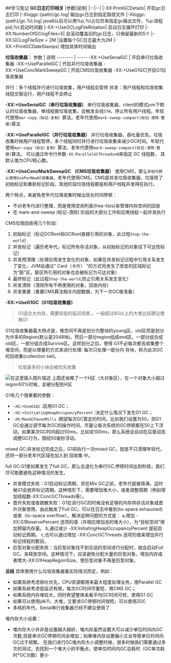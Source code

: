 ##学习笔记
**GC日志打印相关**
|参数|说明|
|--|--|
|-XX:PrintGCDetails| 开启gc日志打印
|-Xloggc:{path}/gc.log| 输出gc日志到指定路径文件
|-Xloggc:{path}/gc.%t.log| java8以后可以用%p,%t占位符来指定gc输出文件，%p:进程pid;%t:启动时间戳
|-XX:+UseGCLogFileRotation| 启动日志循环打印
|-XX:NumberOfGClogFiles=5| 会滚动覆盖旧的gc日志，只保留最新的5个
|-XX:GCLogFileSize = 2M |设置每个GC日志最大为2M
|-XX:+PrintGCDateStamps| 增加具体时间输出

**垃圾收集器：**
参数     | 说明
-------- | -----
-XX:+UseSerialGC  | 开启串行垃圾收集器
-XX:+UseParallelGC  | 开启并行垃圾收集器
-XX:+UseConcMarkSweepGC  | 开启CMS垃圾收集器
-XX:+UseG1GC|开启G1垃圾收集器

并行：多个线程并行进行垃圾收集，用户线程会暂停
并发：用户线程和垃圾收集线程交替运行，用户线程不会停止

**-XX:+UseSerialGC（串行垃圾收集器）**
 串行垃圾收集器，client的模式jvm下默认的垃圾收集器，单线程做垃圾收集，会触发全线`STW`，停止所有用户线程。年轻代使用`mar-copy（标记-复制）`算法，老年代使用`mark-sweep-compact(标记-清除-整理)`算法

**-XX:+UseParallelGC（并行垃圾收集器）**
并行垃圾收集器，吞吐量优先，垃圾收集时候用户线程暂停，多个线程同时并行进行垃圾收集来减少GC时间。年轻代使用`mar-copy（标记-复制）`算法，老年代使用`mark-sweep-compact(标记-清除-整理)`算法。
可以通过命令行参数`-XX:ParallelGCThreads=N`来指定 GC 线程数， 其默认值为CPU核心数。

**-XX:+UseConcMarkSweepGC （CMS垃圾收集器）**
使用CMS，那么`年轻代默认使用UseParNewGC收集器`，老年代使用CMS。CMS是并发垃圾收集器，垃圾除了初始标记和重新标记阶段，其他阶段垃圾线程都是和用户线程并发得在执行。

两个特点，来避免老年代垃圾收集时候出现长时间停顿：
 - 不对老年代进行整理，而是使用空闲列表(free-lists)来管理内存空间的回收
-  在 mark-and-sweep (标记-清除) 阶段的大部分工作和应用线程一起并发执行

CMS垃圾回收得几个阶段:
1. 初始标记（标记GCRoot和GCRoot直接引用的对象，此过程`Stop-the-world`）
2. 并发标记（遍历老年代，标记所有存活对象，从初始标记的对象往下可达性标记）
3. 并发预清理（处理应用发生变化的对象，如果在并发标记过程中引用关系发生了变化，JVM会通过“ Card（卡片） ”的方式将发生了改变的区域标记为“脏”区，脏区所引用的对象也会被标记为可达对象）
4. 最终标记（此过程`Stop-the-world`,防止引用关系发生变化）
5. 并发清除（清除所有不再使用的对象，回收内存）
6. 并发重置（重置CMS算法相关内部数据，为下一次GC做准备）

**-XX:+UseG1GC（G1垃圾收集器）** 
> G1适合大内存，需要较低的延迟场景.。一般超过8G以上的大堆比较建议使用G1

G1垃圾收集器最大特点是，堆空间不再是划分为整块的young区、old区而是划分为许多的Region(默认是2048块)。然后一部分region组成end区，一部分组合成old区，一部分组合成Survive区。这样划分之后，使得 G1不必每次都去收集整个堆空间，而是以增量的方式来进行处理: 每次只处理一部分内
存块，称为此次GC的回收集(collection set)。
>垃圾最多的小块会被优先收集

![在这里插入图片描述](https://img-blog.csdnimg.cn/20210119203227571.png?x-oss-process=image/watermark,type_ZmFuZ3poZW5naGVpdGk,shadow_10,text_aHR0cHM6Ly9ibG9nLmNzZG4ubmV0L3FxXzQwOTExNDA0,size_16,color_FFFFFF,t_70)
上图还省略了一个H区（大对象区），在一个对象大小超过region50%时候，会被分配到H区

G1有几个很重要的参数：

- `-XX:+UseG1GC` :启用G1 GC；
- `-XX:+InitiatingHeapOccupancyPercent` :决定什么情况下发生G1 GC；
- `-XX:MaxGCPauseMills` :期望每次GC暂定的时间，比如我们设置为50，则G1 GC会通过调节每次GC的操作时间，尽量让每次系统的GC停顿都在50上下浮动。如果某次GC时间超过50ms，比如说100ms，那么系统会自动在后面动态调整GC行为，围绕50毫秒浮动。

mixed GC:并发标记完成之后，G1将执行一次mixed GC，就是不只清理年轻代，还将一部分老年代区域也加入到 回收集 中。

full GC:G1里如果发生了full GC，那么会退化为串行GC,停顿时间达到秒级，我们尽可能要避免这种情况的发生。

- 并发模式失败：G1启动标记周期，但在Mix GC之前，老年代就被填满，这时候G1会放弃标记周期。这种情形下，需要增加堆大小，或者调整周期（例如增加线程数-XX:ConcGCThreads等）。
- 晋升失败或者疏散失败：G1在进行GC的时候没有足够的内存供存活对象或晋升对象使用，由此触发了Full GC。可以在日志中看到(to-space exhausted)或者（to-space overflow）。解决这种问题的方式是：
a,增加 -XX:G1ReservePercent 选项的值（并相应增加总的堆大小），为“目标空间”增加预留内存量。
b,通过减少 -XX:InitiatingHeapOccupancyPercent 提前启动标记周期。
c,也可以通过增加 -XX:ConcGCThreads 选项的值来增加并行标记线程的数目。
- 巨型对象分配失败：当巨型对象找不到合适的空间进行分配时，就会启动Full GC，来释放空间。这种情况下，应该避免分配大量的巨型对象，增加内存或者增大-XX:G1HeapRegionSize，使巨型对象不再是巨型对象。


**总结**
具体使用什么垃圾收集器看实际情况而定，例如：
- 如果系统考虑吞吐优先，CPU资源都用来最大程度处理业务，用Parallel GC
- 如果系统考虑低延迟有限，每次GC时间尽量短，用CMS GC；
- 如果系统内存堆较大，同时希望整体来看平均GC时间可控，使用G1 GC
- 如果可以使用jdk11，大堆，又要求GC停顿时间很短，可以使用ZGC
- 多核的年代，Serial串行收集器已经不建议使用了

堆内存大小设置：
- 堆内存大小并非是设置越大越好，堆内存虽然设置大可以减少单位时间内GC次数,但是单次GC停顿时间会增加；如果堆内存设置偏小又会导致单位时间内GC过于频繁。
在我们进行GC堆内存大小调整时候，很多时候我们需要通过多次的测试，去找到一个堆大小的平衡点，使单位时间内GC总耗时（GC单次耗时*GC次数）更小